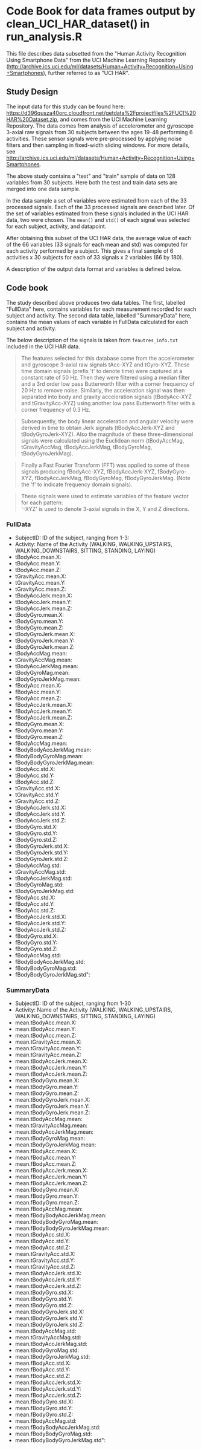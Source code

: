 # Code Book for data frames output by clean_UCI_HAR_dataset() in run_analysis.R

This file describes data subsetted from the "Human Activity Recognition Using Smartphone Data" from the UCI Machine Learning Repository (http://archive.ics.uci.edu/ml/datasets/Human+Activity+Recognition+Using+Smartphones), further referred to as "UCI HAR".

## Study Design

The input data for this study can be found here: https://d396qusza40orc.cloudfront.net/getdata%2Fprojectfiles%2FUCI%20HAR%20Dataset.zip, and comes from the UCI Machine Learning Repository. The data comes from analysis of accelerometer and gyroscope 3-axial raw signals from 30 subjects between the ages 19-48 performing 6 activities. These sensor signals were pre-processed by applying noise filters and then sampling in fixed-width sliding windows. For more details, see http://archive.ics.uci.edu/ml/datasets/Human+Activity+Recognition+Using+Smartphones.

The above study contains a "test" and "train" sample of data on 128 variables from 30 subjects. Here both the test and train data sets are merged into one data sample.

In the data sample a set of variables were estimated from each of the 33 processed signals. Each of the 33 processed signals are described later. Of the set of variables estimated from these signals included in the UCI HAR data, two were chosen. The `mean()` and `std()` of each signal was selected for each subject, activity, and datapoint.

After obtaining this subset of the UCI HAR data, the average value of each of the 66 variables (33 signals for each mean and std) was computed for each activity performed by a subject. This gives a final sample of 6 activities x 30 subjects for each of 33 signals x 2 variables (66 by 180).

A description of the output data format and variables is defined below.

## Code book

The study described above produces two data tables. The first, labelled "FullData" here, contains variables for each measurement recorded for each subject and activity. The second data table, labelled "SummaryData" here, contains the mean values of each variable in FullData calculated for each subject and activity.

The below description of the signals is taken from `feautres_info.txt` included in the UCI HAR data.

 > The features selected for this database come from the accelerometer and gyroscope 3-axial raw signals tAcc-XYZ and tGyro-XYZ. These time domain signals (prefix 't' to denote time) were captured at a constant rate of 50 Hz. Then they were filtered using a median filter and a 3rd order low pass Butterworth filter with a corner frequency of 20 Hz to remove noise. Similarly, the acceleration signal was then separated into body and gravity acceleration signals (tBodyAcc-XYZ and tGravityAcc-XYZ) using another low pass Butterworth filter with a corner frequency of 0.3 Hz. 

 > Subsequently, the body linear acceleration and angular velocity were derived in time to obtain Jerk signals (tBodyAccJerk-XYZ and tBodyGyroJerk-XYZ). Also the magnitude of these three-dimensional signals were calculated using the Euclidean norm (tBodyAccMag, tGravityAccMag, tBodyAccJerkMag, tBodyGyroMag, tBodyGyroJerkMag). 

 > Finally a Fast Fourier Transform (FFT) was applied to some of these signals producing fBodyAcc-XYZ, fBodyAccJerk-XYZ, fBodyGyro-XYZ, fBodyAccJerkMag, fBodyGyroMag, fBodyGyroJerkMag. (Note the 'f' to indicate frequency domain signals). 

 > These signals were used to estimate variables of the feature vector for each pattern:  
'-XYZ' is used to denote 3-axial signals in the X, Y and Z directions.

### FullData

- SubjectID: ID of the subject, ranging from 1-3: 
- Activity:  Name of the Activity (WALKING, WALKING_UPSTAIRS, WALKING_DOWNSTAIRS, SITTING, STANDING, LAYING) 
- tBodyAcc.mean.X: 
- tBodyAcc.mean.Y: 
- tBodyAcc.mean.Z: 
- tGravityAcc.mean.X: 
- tGravityAcc.mean.Y: 
- tGravityAcc.mean.Z: 
- tBodyAccJerk.mean.X: 
- tBodyAccJerk.mean.Y: 
- tBodyAccJerk.mean.Z: 
- tBodyGyro.mean.X: 
- tBodyGyro.mean.Y: 
- tBodyGyro.mean.Z: 
- tBodyGyroJerk.mean.X: 
- tBodyGyroJerk.mean.Y: 
- tBodyGyroJerk.mean.Z: 
- tBodyAccMag.mean: 
- tGravityAccMag.mean: 
- tBodyAccJerkMag.mean: 
- tBodyGyroMag.mean: 
- tBodyGyroJerkMag.mean: 
- fBodyAcc.mean.X: 
- fBodyAcc.mean.Y: 
- fBodyAcc.mean.Z: 
- fBodyAccJerk.mean.X: 
- fBodyAccJerk.mean.Y: 
- fBodyAccJerk.mean.Z: 
- fBodyGyro.mean.X: 
- fBodyGyro.mean.Y: 
- fBodyGyro.mean.Z: 
- fBodyAccMag.mean: 
- fBodyBodyAccJerkMag.mean: 
- fBodyBodyGyroMag.mean: 
- fBodyBodyGyroJerkMag.mean: 
- tBodyAcc.std.X: 
- tBodyAcc.std.Y: 
- tBodyAcc.std.Z: 
- tGravityAcc.std.X: 
- tGravityAcc.std.Y: 
- tGravityAcc.std.Z: 
- tBodyAccJerk.std.X: 
- tBodyAccJerk.std.Y: 
- tBodyAccJerk.std.Z: 
- tBodyGyro.std.X: 
- tBodyGyro.std.Y: 
- tBodyGyro.std.Z: 
- tBodyGyroJerk.std.X: 
- tBodyGyroJerk.std.Y: 
- tBodyGyroJerk.std.Z: 
- tBodyAccMag.std: 
- tGravityAccMag.std: 
- tBodyAccJerkMag.std: 
- tBodyGyroMag.std: 
- tBodyGyroJerkMag.std: 
- fBodyAcc.std.X: 
- fBodyAcc.std.Y: 
- fBodyAcc.std.Z: 
- fBodyAccJerk.std.X: 
- fBodyAccJerk.std.Y: 
- fBodyAccJerk.std.Z: 
- fBodyGyro.std.X: 
- fBodyGyro.std.Y: 
- fBodyGyro.std.Z: 
- fBodyAccMag.std: 
- fBodyBodyAccJerkMag.std: 
- fBodyBodyGyroMag.std: 
- fBodyBodyGyroJerkMag.std": 

### SummaryData

- SubjectID: ID of the subject, ranging from 1-30
- Activity: Name of the Activity (WALKING, WALKING_UPSTAIRS, WALKING_DOWNSTAIRS, SITTING, STANDING, LAYING)
- mean.tBodyAcc.mean.X:
- mean.tBodyAcc.mean.Y:
- mean.tBodyAcc.mean.Z:
- mean.tGravityAcc.mean.X:
- mean.tGravityAcc.mean.Y:
- mean.tGravityAcc.mean.Z:
- mean.tBodyAccJerk.mean.X:
- mean.tBodyAccJerk.mean.Y:
- mean.tBodyAccJerk.mean.Z:
- mean.tBodyGyro.mean.X:
- mean.tBodyGyro.mean.Y:
- mean.tBodyGyro.mean.Z:
- mean.tBodyGyroJerk.mean.X:
- mean.tBodyGyroJerk.mean.Y:
- mean.tBodyGyroJerk.mean.Z:
- mean.tBodyAccMag.mean:
- mean.tGravityAccMag.mean:
- mean.tBodyAccJerkMag.mean:
- mean.tBodyGyroMag.mean:
- mean.tBodyGyroJerkMag.mean:
- mean.fBodyAcc.mean.X:
- mean.fBodyAcc.mean.Y:
- mean.fBodyAcc.mean.Z:
- mean.fBodyAccJerk.mean.X:
- mean.fBodyAccJerk.mean.Y:
- mean.fBodyAccJerk.mean.Z:
- mean.fBodyGyro.mean.X:
- mean.fBodyGyro.mean.Y:
- mean.fBodyGyro.mean.Z:
- mean.fBodyAccMag.mean:
- mean.fBodyBodyAccJerkMag.mean:
- mean.fBodyBodyGyroMag.mean:
- mean.fBodyBodyGyroJerkMag.mean:
- mean.tBodyAcc.std.X:
- mean.tBodyAcc.std.Y:
- mean.tBodyAcc.std.Z:
- mean.tGravityAcc.std.X:
- mean.tGravityAcc.std.Y:
- mean.tGravityAcc.std.Z:
- mean.tBodyAccJerk.std.X:
- mean.tBodyAccJerk.std.Y:
- mean.tBodyAccJerk.std.Z:
- mean.tBodyGyro.std.X:
- mean.tBodyGyro.std.Y:
- mean.tBodyGyro.std.Z:
- mean.tBodyGyroJerk.std.X:
- mean.tBodyGyroJerk.std.Y:
- mean.tBodyGyroJerk.std.Z:
- mean.tBodyAccMag.std:
- mean.tGravityAccMag.std:
- mean.tBodyAccJerkMag.std:
- mean.tBodyGyroMag.std:
- mean.tBodyGyroJerkMag.std:
- mean.fBodyAcc.std.X:
- mean.fBodyAcc.std.Y:
- mean.fBodyAcc.std.Z:
- mean.fBodyAccJerk.std.X:
- mean.fBodyAccJerk.std.Y:
- mean.fBodyAccJerk.std.Z:
- mean.fBodyGyro.std.X:
- mean.fBodyGyro.std.Y:
- mean.fBodyGyro.std.Z:
- mean.fBodyAccMag.std:
- mean.fBodyBodyAccJerkMag.std:
- mean.fBodyBodyGyroMag.std:
- mean.fBodyBodyGyroJerkMag.std":
